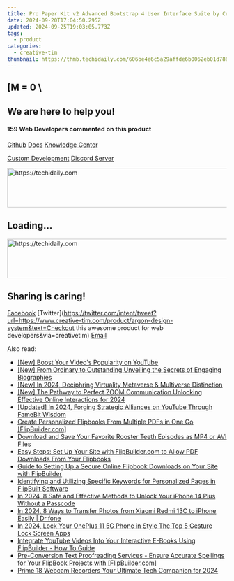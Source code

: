```yaml
---
title: Pro Paper Kit v2 Advanced Bootstrap 4 User Interface Suite by Creatively Timed Solutions
date: 2024-09-20T17:04:50.295Z
updated: 2024-09-25T19:03:05.773Z
tags:
  - product
categories:
  - creative-tim
thumbnail: https://thmb.techidaily.com/606be4e6c5a29affde6b0062eb01d7884930a95dd58e84baf4df0ccd1b6b1a9d.jpg
---
```


## \[M = 0 \

## We are here to help you!

#### 159 Web Developers commented on this product

[Github](https://github.com/creativetimofficial/argon-design-system) [Docs](https://tools.techidaily.com/creative-tim/products/) [Knowledge Center](https://tools.techidaily.com/creative-tim/products/) 

[Custom Development](https://tools.techidaily.com/creative-tim/products/) [Discord Server](https://discord.com/invite/FhCJCaHdQa) 

<!-- affiliate ads begin -->
<a href="https://appsumo.8odi.net/c/5597632/2123736/7443" target="_top" id="2123736">
  <img src="//a.impactradius-go.com/display-ad/7443-2123736" border="0" alt="https://techidaily.com" width="728" height="90"/>
</a>
<img height="0" width="0" src="https://appsumo.8odi.net/i/5597632/2123736/7443" style="position:absolute;visibility:hidden;" border="0" />
<!-- affiliate ads end -->

## Loading...

<!-- affiliate ads begin -->
<a href="https://appsumo.8odi.net/c/5597632/2043856/7443" target="_top" id="2043856">
  <img src="//a.impactradius-go.com/display-ad/7443-2043856" border="0" alt="https://techidaily.com" width="728" height="90"/>
</a>
<img height="0" width="0" src="https://appsumo.8odi.net/i/5597632/2043856/7443" style="position:absolute;visibility:hidden;" border="0" />
<!-- affiliate ads end -->

## Sharing is caring!

[Facebook](https://www.facebook.com/sharer/sharer.php?u=https://www.creative-tim.com/product/argon-design-system?src=sdkpreparse) [Twitter](https://twitter.com/intent/tweet?url=https://www.creative-tim.com/product/argon-design-system&text=Checkout this awesome product for web developers&via=creativetim) [Email](https://tools.techidaily.com/creative-tim/products/)

<ins class="adsbygoogle"
     style="display:block"
     data-ad-format="autorelaxed"
     data-ad-client="ca-pub-7571918770474297"
     data-ad-slot="1223367746"></ins>

<ins class="adsbygoogle"
     style="display:block"
     data-ad-client="ca-pub-7571918770474297"
     data-ad-slot="8358498916"
     data-ad-format="auto"
     data-full-width-responsive="true"></ins>

<span class="atpl-alsoreadstyle">Also read:</span>
<div><ul>
<li><a href="https://youtube-docs.techidaily.com/oost-your-videos-popularity-on-youtube/"><u>[New] Boost Your Video's Popularity on YouTube</u></a></li>
<li><a href="https://facebook-video-content.techidaily.com/new-from-ordinary-to-outstanding-unveiling-the-secrets-of-engaging-biographies/"><u>[New] From Ordinary to Outstanding Unveiling the Secrets of Engaging Biographies</u></a></li>
<li><a href="https://fox-cloud.techidaily.com/new-in-2024-deciphring-virtuality-metaverse-and-multiverse-distinction/"><u>[New] In 2024, Deciphring Virtuality Metaverse & Multiverse Distinction</u></a></li>
<li><a href="https://screen-sharing-recording.techidaily.com/new-the-pathway-to-perfect-zoom-communication-unlocking-effective-online-interactions-for-2024/"><u>[New] The Pathway to Perfect ZOOM Communication Unlocking Effective Online Interactions for 2024</u></a></li>
<li><a href="https://eaxpv-info.techidaily.com/updated-in-2024-forging-strategic-alliances-on-youtube-through-famebit-wisdom/"><u>[Updated] In 2024, Forging Strategic Alliances on YouTube Through FameBit Wisdom</u></a></li>
<li><a href="https://fox-triigers.techidaily.com/create-personalized-flipbooks-from-multiple-pdfs-in-one-go-flipbuildercom/"><u>Create Personalized Flipbooks From Multiple PDFs in One Go [FlipBuilder.com]</u></a></li>
<li><a href="https://fox-triigers.techidaily.com/download-and-save-your-favorite-rooster-teeth-episodes-as-mp4-or-avi-files/"><u>Download and Save Your Favorite Rooster Teeth Episodes as MP4 or AVI Files</u></a></li>
<li><a href="https://fox-triigers.techidaily.com/easy-steps-set-up-your-site-with-flipbuildercom-to-allow-pdf-downloads-from-your-flipbooks/"><u>Easy Steps: Set Up Your Site with FlipBuilder.com to Allow PDF Downloads From Your Flipbooks</u></a></li>
<li><a href="https://fox-triigers.techidaily.com/guide-to-setting-up-a-secure-online-flipbook-downloads-on-your-site-with-flipbuilder/"><u>Guide to Setting Up a Secure Online Flipbook Downloads on Your Site with FlipBuilder</u></a></li>
<li><a href="https://fox-triigers.techidaily.com/identifying-and-utilizing-specific-keywords-for-personalized-pages-in-flipbuilt-software/"><u>Identifying and Utilizing Specific Keywords for Personalized Pages in FlipBuilt Software</u></a></li>
<li><a href="https://ios-unlock.techidaily.com/in-2024-8-safe-and-effective-methods-to-unlock-your-iphone-14-plus-without-a-passcode-by-drfone-ios/"><u>In 2024, 8 Safe and Effective Methods to Unlock Your iPhone 14 Plus Without a Passcode</u></a></li>
<li><a href="https://android-transfer.techidaily.com/in-2024-8-ways-to-transfer-photos-from-xiaomi-redmi-13c-to-iphone-easily-drfone-by-drfone-transfer-from-android-transfer-from-android/"><u>In 2024, 8 Ways to Transfer Photos from Xiaomi Redmi 13C to iPhone Easily | Dr.fone</u></a></li>
<li><a href="https://easy-unlock-android.techidaily.com/in-2024-lock-your-oneplus-11-5g-phone-in-style-the-top-5-gesture-lock-screen-apps-by-drfone-android/"><u>In 2024, Lock Your OnePlus 11 5G Phone in Style The Top 5 Gesture Lock Screen Apps</u></a></li>
<li><a href="https://fox-triigers.techidaily.com/integrate-youtube-videos-into-your-interactive-e-books-using-flipbuilder-how-to-guide/"><u>Integrate YouTube Videos Into Your Interactive E-Books Using FlipBuilder - How To Guide</u></a></li>
<li><a href="https://fox-triigers.techidaily.com/pre-conversion-text-proofreading-services-ensure-accurate-spellings-for-your-flipbook-projects-with-flipbuildercom/"><u>Pre-Conversion Text Proofreading Services - Ensure Accurate Spellings for Your FlipBook Projects with [FlipBuilder.com]</u></a></li>
<li><a href="https://extra-approaches.techidaily.com/prime-18-webcam-recorders-your-ultimate-tech-companion-for-2024/"><u>Prime 18 Webcam Recorders Your Ultimate Tech Companion for 2024</u></a></li>
</ul></div>

